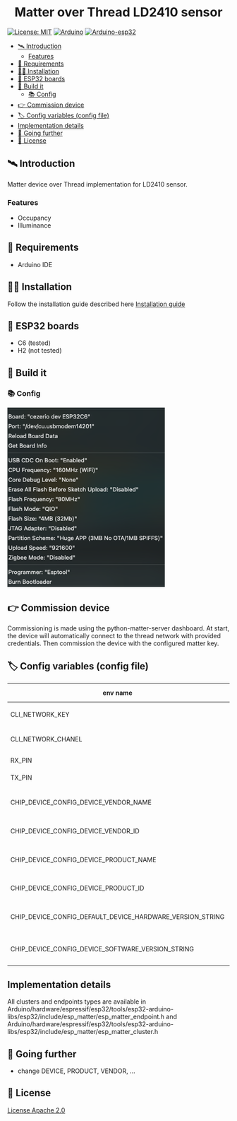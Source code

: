 <h1 align="center">
Matter over Thread LD2410 sensor 
</h1>
<!-- <h1 align="center">
<img width="200" style="border-radius: 100%" src="https://raw.githubusercontent.com/nervousapps/AutoChaos/main/logo.png" alt="AutoChaos">
</h1> -->

[![License: MIT](https://img.shields.io/badge/License-Apache_2.0-yellow.svg)](https://opensource.org/licenses/MIT)
[![Arduino](https://img.shields.io/badge/Arduino-cpp-green.svg)](https://www.openai.com)
[![Arduino-esp32](https://img.shields.io/badge/Arduino-esp32-blue.svg)](https://www.openai.com)


<!-- START doctoc generated TOC please keep comment here to allow auto update -->
<!-- DON'T EDIT THIS SECTION, INSTEAD RE-RUN doctoc TO UPDATE -->

- [:artificial_satellite: Introduction](#artificial_satellite-introduction)
  - [Features](#features)
- [:pinched_fingers: Requirements](#pinched_fingers-requirements)
- [:surfing_woman: Installation](#surfing_woman-installation)
- [:unicorn: ESP32 boards](#unicorn-esp32-boards)
- [:unicorn: Build it](#unicorn-build-it)
  - [:books: Config](#books-config)
- [:point_right: Commission device](#point_right-commission-device)
- [:label: Config variables (config file)](#label-config-variables-config-file)
- [Implementation details](#implementation-details)
- [:roller_coaster: Going further](#roller_coaster-going-further)
- [:ledger: License](#ledger-license)

<!-- END doctoc generated TOC please keep comment here to allow auto update -->


## :artificial_satellite: Introduction
Matter device over Thread implementation for LD2410 sensor.

### Features
- Occupancy
- Illuminance

## :pinched_fingers: Requirements

- Arduino IDE

## :surfing_woman: Installation
Follow the installation guide described here [Installation guide]()

## :unicorn: ESP32 boards
- C6 (tested)
- H2 (not tested)

## :unicorn: Build it
### :books: Config
![Arduino IDE config](./config.png)

## :point_right: Commission device
Commissioning is made using the python-matter-server dashboard.
At start, the device will automatically connect to the thread network with provided credentials.
Then commission the device with the configured matter key.


## :label: Config variables (config file)
| env name                       | description     | default value      |
| -------------------------------| ----------------| -------------------|
| CLI_NETWORK_KEY                        | Thread network key                                                      |    | 
| CLI_NETWORK_CHANEL                        | Thread network channel                                      | 24|
| RX_PIN                      | LD2410 RX pin                   | 4  |
| TX_PIN                  | LD2410 TX pin          | 5               |
| CHIP_DEVICE_CONFIG_DEVICE_VENDOR_NAME                    | Matter device vendor name   | "" |
| CHIP_DEVICE_CONFIG_DEVICE_VENDOR_ID                    | Matter device vendor id                           | 0xFFF1 |
| CHIP_DEVICE_CONFIG_DEVICE_PRODUCT_NAME                  | Matter device product name  | "" |
| CHIP_DEVICE_CONFIG_DEVICE_PRODUCT_ID                  | Matter device product id  | 0x8001 |
| CHIP_DEVICE_CONFIG_DEFAULT_DEVICE_HARDWARE_VERSION_STRING                  | Matter device hardware version  | "" |
| CHIP_DEVICE_CONFIG_DEVICE_SOFTWARE_VERSION_STRING                  | Matter device software version | "" |

## Implementation details
All clusters and endpoints types are available in Arduino/hardware/espressif/esp32/tools/esp32-arduino-libs/esp32/include/esp_matter/esp_matter_endpoint.h and Arduino/hardware/espressif/esp32/tools/esp32-arduino-libs/esp32/include/esp_matter/esp_matter_cluster.h

## :roller_coaster: Going further
- change DEVICE, PRODUCT, VENDOR, ...

## :ledger: License
[License Apache 2.0](./LICENSE)
